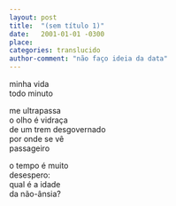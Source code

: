 ```yaml
---
layout: post
title:  "(sem título 1)"
date:   2001-01-01 -0300
place:
categories: translucido
author-comment: "não faço ideia da data"
---
```


minha vida  
todo minuto  
<!--more-->
me ultrapassa  
o olho é vidraça  
de um trem desgovernado  
por onde se vê  
passageiro  


o tempo é muito  
desespero:  
qual é a idade  
da não-ânsia?  

